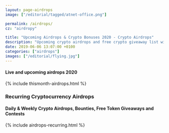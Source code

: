 ```yaml
---
layout: page-airdrops
image: ["/editorial/tagged/atnet-office.png"]

permalink: /airdrops/
cz: "airdropy"

title: "Upcoming Airdrops & Crypto Bonuses 2020 - Crypto Airdrops"
description: "Upcoming crypto airdrops and free crypto giveaway list with weekly airdrop alerts by mail (Thu 7AM EST)."
date: 2019-06-06 13:07:00 +0100
categories: ["airdrops"]
images: ["/editorial/flying.jpg"]
---
```


<h4 id="upcoming">Live and upcoming airdrops 2020</h4>

{% include thismonth-airdrops.html %}

<div class="clearfix"></div>

<h3 class="posh">Recurring Cryptocurrency Airdrops</h3>

<h4 id="recurring">Daily & Weekly Crypto Airdrops, Bounties, Free Token Giveaways and Contests</h4>

{% include airdrops-recurring.html %}

<div class="clearfix"></div>
